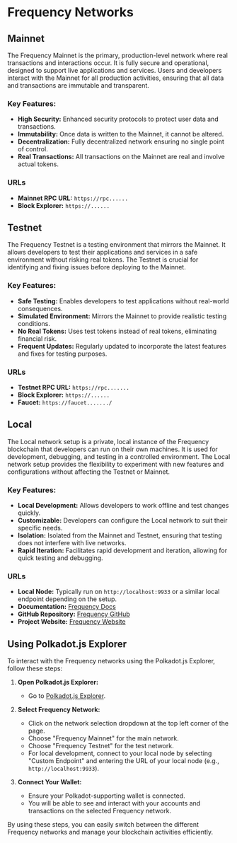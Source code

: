 # Frequency Networks

## Mainnet

The Frequency Mainnet is the primary, production-level network where real transactions and interactions occur. It is fully secure and operational, designed to support live applications and services. Users and developers interact with the Mainnet for all production activities, ensuring that all data and transactions are immutable and transparent.

### Key Features:

- **High Security:** Enhanced security protocols to protect user data and transactions.
- **Immutability:** Once data is written to the Mainnet, it cannot be altered.
- **Decentralization:** Fully decentralized network ensuring no single point of control.
- **Real Transactions:** All transactions on the Mainnet are real and involve actual tokens.

### URLs

- **Mainnet RPC URL:** `https://rpc......`
- **Block Explorer:** `https://......`

## Testnet

The Frequency Testnet is a testing environment that mirrors the Mainnet. It allows developers to test their applications and services in a safe environment without risking real tokens. The Testnet is crucial for identifying and fixing issues before deploying to the Mainnet.

### Key Features:

- **Safe Testing:** Enables developers to test applications without real-world consequences.
- **Simulated Environment:** Mirrors the Mainnet to provide realistic testing conditions.
- **No Real Tokens:** Uses test tokens instead of real tokens, eliminating financial risk.
- **Frequent Updates:** Regularly updated to incorporate the latest features and fixes for testing purposes.

### URLs

- **Testnet RPC URL:** `https://rpc.......`
- **Block Explorer:** `https://......`
- **Faucet:** `https://faucet......./`

## Local

The Local network setup is a private, local instance of the Frequency blockchain that developers can run on their own machines. It is used for development, debugging, and testing in a controlled environment. The Local network setup provides the flexibility to experiment with new features and configurations without affecting the Testnet or Mainnet.

### Key Features:

- **Local Development:** Allows developers to work offline and test changes quickly.
- **Customizable:** Developers can configure the Local network to suit their specific needs.
- **Isolation:** Isolated from the Mainnet and Testnet, ensuring that testing does not interfere with live networks.
- **Rapid Iteration:** Facilitates rapid development and iteration, allowing for quick testing and debugging.

### URLs

- **Local Node:** Typically run on `http://localhost:9933` or a similar local endpoint depending on the setup.
- **Documentation:** [Frequency Docs](https://docs.frequency.xyz/)
- **GitHub Repository:** [Frequency GitHub](https://github.com/frequency-chain/frequency)
- **Project Website:** [Frequency Website](https://www.frequency.xyz/)

## Using Polkadot.js Explorer

To interact with the Frequency networks using the Polkadot.js Explorer, follow these steps:

1. **Open Polkadot.js Explorer:**

   - Go to [Polkadot.js Explorer](https://polkadot.js.org/apps/#/explorer).

2. **Select Frequency Network:**

   - Click on the network selection dropdown at the top left corner of the page.
   - Choose "Frequency Mainnet" for the main network.
   - Choose "Frequency Testnet" for the test network.
   - For local development, connect to your local node by selecting "Custom Endpoint" and entering the URL of your local node (e.g., `http://localhost:9933`).

3. **Connect Your Wallet:**
   - Ensure your Polkadot-supporting wallet is connected.
   - You will be able to see and interact with your accounts and transactions on the selected Frequency network.

By using these steps, you can easily switch between the different Frequency networks and manage your blockchain activities efficiently.
